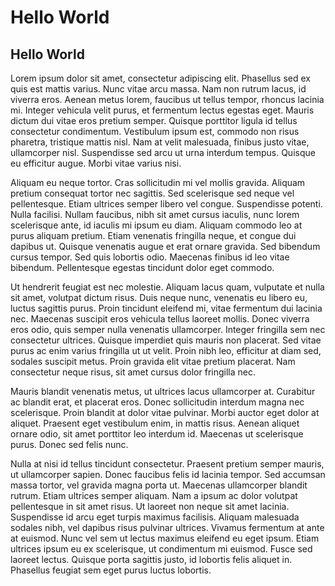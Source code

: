# Hello World

## Hello World

Lorem ipsum dolor sit amet, consectetur adipiscing elit. Phasellus sed ex quis est mattis varius. Nunc vitae arcu massa. Nam non rutrum lacus, id viverra eros. Aenean metus lorem, faucibus ut tellus tempor, rhoncus lacinia mi. Integer vehicula velit purus, et fermentum lectus egestas eget. Mauris dictum dui vitae eros pretium semper. Quisque porttitor ligula id tellus consectetur condimentum. Vestibulum ipsum est, commodo non risus pharetra, tristique mattis nisl. Nam at velit malesuada, finibus justo vitae, ullamcorper nisl. Suspendisse sed arcu ut urna interdum tempus. Quisque eu efficitur augue. Morbi vitae varius nisi.

Aliquam eu neque tortor. Cras sollicitudin mi vel mollis gravida. Aliquam pretium consequat tortor nec sagittis. Sed scelerisque sed neque vel pellentesque. Etiam ultrices semper libero vel congue. Suspendisse potenti. Nulla facilisi. Nullam faucibus, nibh sit amet cursus iaculis, nunc lorem scelerisque ante, id iaculis mi ipsum eu diam. Aliquam commodo leo at purus aliquam pretium. Etiam venenatis fringilla neque, et congue dui dapibus ut. Quisque venenatis augue et erat ornare gravida. Sed bibendum cursus tempor. Sed quis lobortis odio. Maecenas finibus id leo vitae bibendum. Pellentesque egestas tincidunt dolor eget commodo.

Ut hendrerit feugiat est nec molestie. Aliquam lacus quam, vulputate et nulla sit amet, volutpat dictum risus. Duis neque nunc, venenatis eu libero eu, luctus sagittis purus. Proin tincidunt eleifend mi, vitae fermentum dui lacinia nec. Maecenas suscipit eros vehicula tellus laoreet mollis. Donec viverra eros odio, quis semper nulla venenatis ullamcorper. Integer fringilla sem nec consectetur ultrices. Quisque imperdiet quis mauris non placerat. Sed vitae purus ac enim varius fringilla ut ut velit. Proin nibh leo, efficitur at diam sed, sodales suscipit metus. Proin gravida elit vitae pretium placerat. Nam consectetur neque risus, sit amet cursus dolor fringilla nec.

Mauris blandit venenatis metus, ut ultrices lacus ullamcorper at. Curabitur ac blandit erat, et placerat eros. Donec sollicitudin interdum magna nec scelerisque. Proin blandit at dolor vitae pulvinar. Morbi auctor eget dolor at aliquet. Praesent eget vestibulum enim, in mattis risus. Aenean aliquet ornare odio, sit amet porttitor leo interdum id. Maecenas ut scelerisque purus. Donec sed felis nunc.

Nulla at nisi id tellus tincidunt consectetur. Praesent pretium semper mauris, ut ullamcorper sapien. Donec faucibus felis id lacinia tempor. Sed accumsan massa tortor, vel gravida magna porta ut. Maecenas ullamcorper blandit rutrum. Etiam ultrices semper aliquam. Nam a ipsum ac dolor volutpat pellentesque in sit amet risus. Ut laoreet non neque sit amet lacinia. Suspendisse id arcu eget turpis maximus facilisis. Aliquam malesuada sodales nibh, vel dapibus risus pulvinar ultrices. Vivamus fermentum at ante at euismod. Nunc vel sem ut lectus maximus eleifend eu eget ipsum. Etiam ultrices ipsum eu ex scelerisque, ut condimentum mi euismod. Fusce sed laoreet lectus. Quisque porta sagittis justo, id lobortis felis aliquet in. Phasellus feugiat sem eget purus luctus lobortis.

